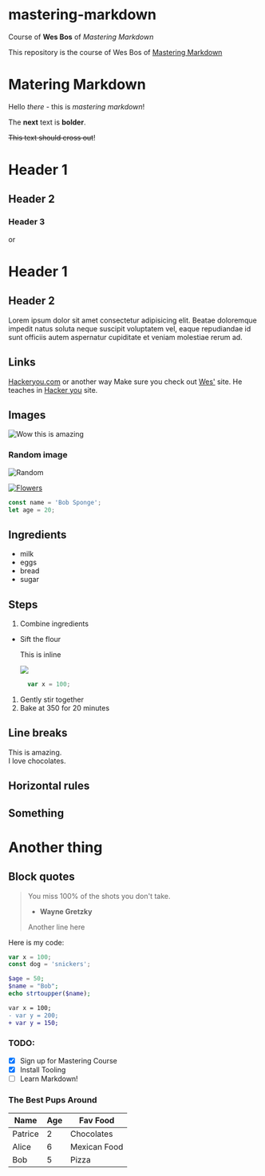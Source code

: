 # mastering-markdown
Course of **Wes Bos** of _Mastering Markdown_

This repository is the course of Wes Bos of [Mastering Markdown](https://masteringmarkdown.com/)

# Matering Markdown

Hello *there* - this is _mastering markdown_!

The __next__ text is **bolder**.

~~This text should cross out~~!

# Header 1
## Header 2
### Header 3

or

Header 1
========
Header 2
--------

Lorem ipsum dolor sit amet consectetur adipisicing elit. Beatae doloremque impedit natus soluta neque suscipit voluptatem vel, eaque repudiandae id sunt officiis autem aspernatur cupiditate et veniam molestiae rerum ad.

## Links

[Hackeryou.com](http://hackeryou.com "This is where wes teaches")
or another way
Make sure you check out [Wes'][1] site.
He teaches in [Hacker you][hackeryou] site.

[1]: http://wesbos.com/
[hackeryou]: http://hackeryou.com

## Images
![Wow this is amazing](https://picsum.photos/300/ "This is a random image")

### Random image
![Random][img1]

[img1]:https://picsum.photos/300/?random

[<img src="https://picsum.photos/300/?image=106" title="Flowers">](https://picsum.photos/3000/?image=106)

```javascript
const name = 'Bob Sponge';
let age = 20;
```
## Ingredients
* milk
* eggs
* bread
* sugar

## Steps
1. Combine ingredients
  * Sift the flour
  
    This is inline
    
    ![](https://picsum.photos/300/)
    ```js
      var x = 100;
    ```
1. Gently stir together
1. Bake at 350 for 20 minutes

## Line breaks
This is amazing. <br>
I love chocolates.

## Horizontal rules

Something
----
Another thing
====

## Block quotes
> You miss 100% of the shots you don't take.
>
> - **Wayne Gretzky**
>
> Another line here

Here is my code:

```js
var x = 100;
const dog = 'snickers';
```

```php
$age = 50;
$name = "Bob";
echo strtoupper($name);
```

```diff
var x = 100;
- var y = 200;
+ var y = 150;
```

### TODO:
* [x] Sign up for Mastering Course
* [x] Install Tooling
* [ ] Learn Markdown!

### The Best Pups Around

| Name    | Age | Fav Food     |
| ------- | --- | ------------ |
| Patrice |  2  | Chocolates   |
| Alice   |  6  | Mexican Food |
| Bob     |  5  | Pizza        |
